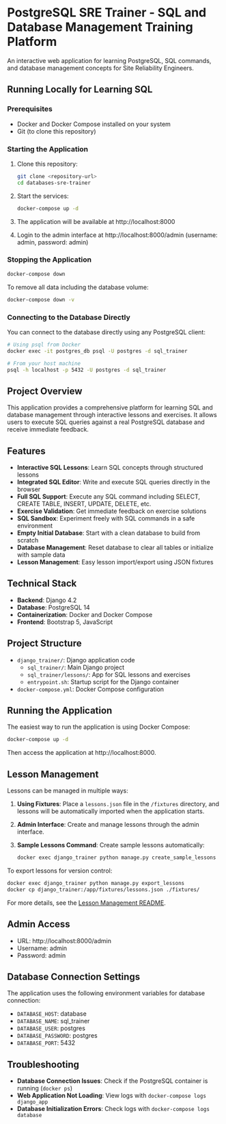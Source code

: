 # PostgreSQL SRE Trainer - SQL and Database Management Training Platform

An interactive web application for learning PostgreSQL, SQL commands, and database management concepts for Site Reliability Engineers.

## Running Locally for Learning SQL

### Prerequisites

- Docker and Docker Compose installed on your system
- Git (to clone this repository)

### Starting the Application

1. Clone this repository:
   ```bash
   git clone <repository-url>
   cd databases-sre-trainer
   ```

2. Start the services:
   ```bash
   docker-compose up -d
   ```

3. The application will be available at http://localhost:8000
4. Login to the admin interface at http://localhost:8000/admin (username: admin, password: admin)

### Stopping the Application

```bash
docker-compose down
```

To remove all data including the database volume:

```bash
docker-compose down -v
```

### Connecting to the Database Directly

You can connect to the database directly using any PostgreSQL client:

```bash
# Using psql from Docker
docker exec -it postgres_db psql -U postgres -d sql_trainer

# From your host machine
psql -h localhost -p 5432 -U postgres -d sql_trainer
```

## Project Overview

This application provides a comprehensive platform for learning SQL and database management through interactive lessons and exercises. It allows users to execute SQL queries against a real PostgreSQL database and receive immediate feedback.

## Features

- **Interactive SQL Lessons**: Learn SQL concepts through structured lessons
- **Integrated SQL Editor**: Write and execute SQL queries directly in the browser
- **Full SQL Support**: Execute any SQL command including SELECT, CREATE TABLE, INSERT, UPDATE, DELETE, etc.
- **Exercise Validation**: Get immediate feedback on exercise solutions
- **SQL Sandbox**: Experiment freely with SQL commands in a safe environment
- **Empty Initial Database**: Start with a clean database to build from scratch
- **Database Management**: Reset database to clear all tables or initialize with sample data
- **Lesson Management**: Easy lesson import/export using JSON fixtures

## Technical Stack

- **Backend**: Django 4.2
- **Database**: PostgreSQL 14
- **Containerization**: Docker and Docker Compose
- **Frontend**: Bootstrap 5, JavaScript

## Project Structure

- `django_trainer/`: Django application code
  - `sql_trainer/`: Main Django project
  - `sql_trainer/lessons/`: App for SQL lessons and exercises
  - `entrypoint.sh`: Startup script for the Django container
- `docker-compose.yml`: Docker Compose configuration

## Running the Application

The easiest way to run the application is using Docker Compose:

```bash
docker-compose up -d
```

Then access the application at http://localhost:8000.

## Lesson Management

Lessons can be managed in multiple ways:

1. **Using Fixtures**: Place a `lessons.json` file in the `/fixtures` directory, and lessons will be automatically imported when the application starts.

2. **Admin Interface**: Create and manage lessons through the admin interface.

3. **Sample Lessons Command**: Create sample lessons automatically:
   ```bash
   docker exec django_trainer python manage.py create_sample_lessons
   ```

To export lessons for version control:

```bash
docker exec django_trainer python manage.py export_lessons
docker cp django_trainer:/app/fixtures/lessons.json ./fixtures/
```

For more details, see the [Lesson Management README](fixtures/README.md).

## Admin Access

- URL: http://localhost:8000/admin
- Username: admin
- Password: admin

## Database Connection Settings

The application uses the following environment variables for database connection:

- `DATABASE_HOST`: database
- `DATABASE_NAME`: sql_trainer
- `DATABASE_USER`: postgres
- `DATABASE_PASSWORD`: postgres
- `DATABASE_PORT`: 5432

## Troubleshooting

- **Database Connection Issues**: Check if the PostgreSQL container is running (`docker ps`)
- **Web Application Not Loading**: View logs with `docker-compose logs django_app`
- **Database Initialization Errors**: Check logs with `docker-compose logs database`
